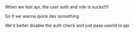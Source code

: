
When we test api, the user auth and role is sucks!!!!

So if we wanna quick dev something

We'd better disable the auth check and just pass userId to api

